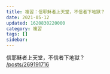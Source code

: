 ```yaml
---
title: 複習：信耶穌者上天堂，不信者下地獄？
date: 2021-05-12
updated: 1620830220000
category: 複習
tags: []
sidebar: 
---
```


<p>信耶穌者上天堂，不信者下地獄？<br/>
<a href="/posts/269191716" target="_blank">/posts/269191716</a></p>
<p> </p>
